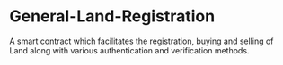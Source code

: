 # General-Land-Registration
A smart contract which facilitates the registration, buying and selling of Land along with various authentication and verification methods.

